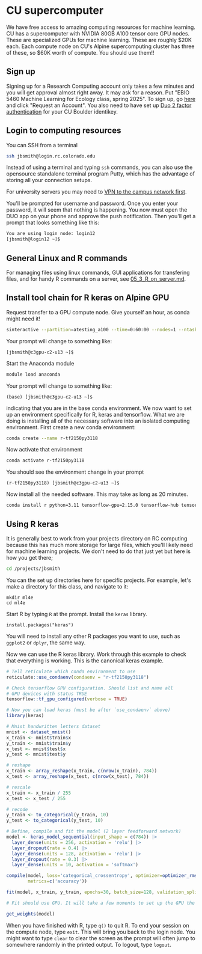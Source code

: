 # CU supercomputer

We have free access to amazing computing resources for machine learning. CU has a supercomputer with NVIDIA 80GB A100 tensor core GPU nodes. These are specialized GPUs for machine learning. These are roughly \$20K each. Each compute node on CU's Alpine supercomputing cluster has three of these, so \$60K worth of compute. You should use them!!



## Sign up

Signing up for a Research Computing account only takes a few minutes and you will get approval almost right away. It may ask for a reason. Put "EBIO 5460 Machine Learning for Ecology class, spring 2025". To sign up, go [here](https://www.colorado.edu/rc/) and click "Request an Account". You also need to have set up [Duo 2 factor authentication](https://oit.colorado.edu/services/identity-access-management/duo-multi-factor-authentication#useduo) for your CU Boulder identikey.



## Login to computing resources

You can SSH from a terminal

```bash
ssh jbsmith@login.rc.colorado.edu
```

Instead of using a terminal and typing `ssh` commands, you can also use the opensource standalone terminal program Putty, which has the advantage of storing all your connection setups.

For university servers you may need to [VPN to the campus network first](https://oit.colorado.edu/services/network-internet-services/vpn).

You'll be prompted for username and password. Once you enter your password, it will seem that nothing is happening. You now must open the DUO app on your phone and approve the push notification. Then you'll get a prompt that looks something like this:

```bash
You are using login node: login12
[jbsmith@login12 ~]$
```



## General Linux and R commands

For managing files using linux commands, GUI applications for transfering files, and for handy R commands on a server, see [05_3_R_on_server.md](05_3_R_on_server.md).



## Install tool chain for R keras on Alpine GPU

Request transfer to a GPU compute node. Give yourself an hour, as conda might need it!

```bash
sinteractive --partition=atesting_a100 --time=0:60:00 --nodes=1 --ntasks=8 --gres=gpu:1
```

Your prompt will change to something like:

```
[jbsmith@c3gpu-c2-u13 ~]$
```

Start the Anaconda module

```bash
module load anaconda
```

Your prompt will change to something like:

```
(base) [jbsmith@c3gpu-c2-u13 ~]$
```

indicating that you are in the base conda environment. We now want to set up an environment specifically for R, keras and tensorflow. What we are doing is installing all of the necessary software into an isolated computing environment. First create a new conda environment:

```bash
conda create --name r-tf2150py3118
```

Now activate that environment

```bash
conda activate r-tf2150py3118
```

You should see the environment change in your prompt

```
(r-tf2150py3118) [jbsmith@c3gpu-c2-u13 ~]$
```

Now install all the needed software. This may take as long as 20 minutes.

```bash
conda install r python=3.11 tensorflow-gpu=2.15.0 tensorflow-hub tensorflow-datasets scipy requests Pillow h5py pandas pydot -c conda-forge
```



## Using R keras

It is generally best to work from your projects directory on RC computing because this has much more storage for large files, which you'll likely need for machine learning projects. We don't need to do that just yet but here is how you get there;

```bash
cd /projects/jbsmith
```

You can the set up directories here for specific projects. For example, let's make a directory for this class, and navigate to it:

```
mkdir ml4e
cd ml4e
```



Start R by typing `R` at the prompt. Install the `keras` library.

```
install.packages("keras")
```

You will need to install any other R packages you want to use, such as `ggplot2` or `dplyr`, the same way.

Now we can use the R keras library. Work through this example to check that everything is working. This is the canonical keras example.

```r
# Tell reticulate which conda environment to use
reticulate::use_condaenv(condaenv = "r-tf2150py3118")

# Check tensorflow GPU configuration. Should list and name all 
# GPU devices with status TRUE
tensorflow::tf_gpu_configured(verbose = TRUE)

# Now you can load keras (must be after `use_condaenv` above)
library(keras)

# Mnist handwritten letters dataset
mnist <- dataset_mnist()
x_train <- mnist$train$x
y_train <- mnist$train$y
x_test <- mnist$test$x
y_test <- mnist$test$y

# reshape
x_train <- array_reshape(x_train, c(nrow(x_train), 784))
x_test <- array_reshape(x_test, c(nrow(x_test), 784))

# rescale
x_train <- x_train / 255
x_test <- x_test / 255

# recode
y_train <- to_categorical(y_train, 10)
y_test <- to_categorical(y_test, 10)

# Define, compile and fit the model (2 layer feedforward network)
model <- keras_model_sequential(input_shape = c(784)) |>
  layer_dense(units = 256, activation = 'relu') |>
  layer_dropout(rate = 0.4) |>
  layer_dense(units = 128, activation = 'relu') |>
  layer_dropout(rate = 0.3) |>
  layer_dense(units = 10, activation = 'softmax')

compile(model, loss='categorical_crossentropy', optimizer=optimizer_rmsprop(),
        metrics=c('accuracy'))

fit(model, x_train, y_train, epochs=30, batch_size=128, validation_split=0.2)

# Fit should use GPU. It will take a few moments to set up the GPU the first time.

get_weights(model)
```

When you have finished with R, type `q()` to quit R.  To end your session on the compute node, type `exit`. This will bring you back to the login node. You might want to type `clear` to clear the screen as the prompt will often jump to somewhere randomly in the printed output. To logout, type `logout`.